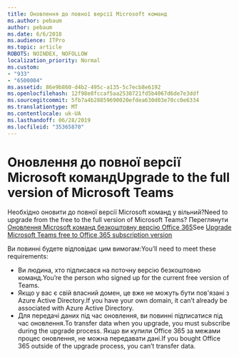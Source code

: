 ```yaml
---
title: Оновлення до повної версії Microsoft команд
ms.author: pebaum
author: pebaum
ms.date: 6/6/2018
ms.audience: ITPro
ms.topic: article
ROBOTS: NOINDEX, NOFOLLOW
localization_priority: Normal
ms.custom:
- "933"
- "6500004"
ms.assetid: 86e9b860-d4b2-495c-a135-5c7ecb8e6192
ms.openlocfilehash: 12f98e8fccaf5aa2538721fd5b4067d6de7e3ddf
ms.sourcegitcommit: 5fb7a4b28859690020efdea630d03e70cc0e6334
ms.translationtype: MT
ms.contentlocale: uk-UA
ms.lasthandoff: 06/28/2019
ms.locfileid: "35365870"
---
```

# <a name="upgrade-to-the-full-version-of-microsoft-teams"></a><span data-ttu-id="9026e-102">Оновлення до повної версії Microsoft команд</span><span class="sxs-lookup"><span data-stu-id="9026e-102">Upgrade to the full version of Microsoft Teams</span></span>

<span data-ttu-id="9026e-103">Необхідно оновити до повної версії Microsoft команд у вільний?</span><span class="sxs-lookup"><span data-stu-id="9026e-103">Need to upgrade from the free to the full version of Microsoft Teams?</span></span> <span data-ttu-id="9026e-104">Переглянути [Оновлення Microsoft команд безкоштовну версію Office 365](https://docs.microsoft.com/microsoftteams/upgrade-freemium)</span><span class="sxs-lookup"><span data-stu-id="9026e-104">See [Upgrade Microsoft Teams free to Office 365 subscription version](https://docs.microsoft.com/microsoftteams/upgrade-freemium)</span></span>

<span data-ttu-id="9026e-105">Ви повинні будете відповідає цим вимогам:</span><span class="sxs-lookup"><span data-stu-id="9026e-105">You’ll need to meet these requirements:</span></span>

- <span data-ttu-id="9026e-106">Ви людина, хто підписався на поточну версію безкоштовно команд.</span><span class="sxs-lookup"><span data-stu-id="9026e-106">You’re the person who signed up for the current free version of Teams.</span></span>
- <span data-ttu-id="9026e-107">Якщо у вас є свій власний домен, це вже не можуть бути пов'язані з Azure Active Directory.</span><span class="sxs-lookup"><span data-stu-id="9026e-107">If you have your own domain, it can’t already be associated with Azure Active Directory.</span></span>
- <span data-ttu-id="9026e-108">Для передачі даних під час оновлення, ви повинні підписатися під час оновлення.</span><span class="sxs-lookup"><span data-stu-id="9026e-108">To transfer data when you upgrade, you must subscribe during the upgrade process.</span></span> <span data-ttu-id="9026e-109">Якщо ви купили Office 365 за межами процес оновлення, не можна передавати дані.</span><span class="sxs-lookup"><span data-stu-id="9026e-109">If you bought Office 365 outside of the upgrade process, you can’t transfer data.</span></span>
